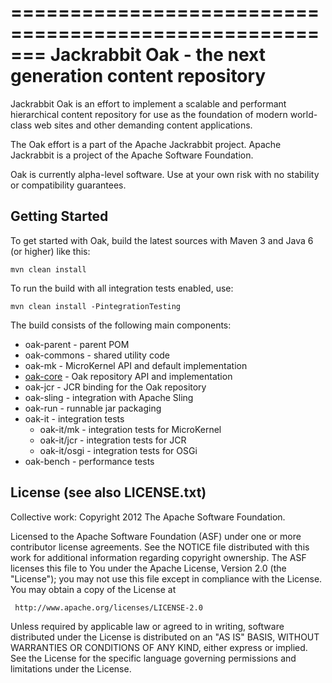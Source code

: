 =======================================================
Jackrabbit Oak - the next generation content repository
=======================================================

Jackrabbit Oak is an effort to implement a scalable and performant
hierarchical content repository for use as the foundation of modern
world-class web sites and other demanding content applications.

The Oak effort is a part of the Apache Jackrabbit project.
Apache Jackrabbit is a project of the Apache Software Foundation.

Oak is currently alpha-level software. Use at your own risk with no
stability or compatibility guarantees.

Getting Started
---------------

To get started with Oak, build the latest sources with
Maven 3 and Java 6 (or higher) like this:

    mvn clean install

To run the build with all integration tests enabled, use:

    mvn clean install -PintegrationTesting

The build consists of the following main components:

  - oak-parent    - parent POM
  - oak-commons   - shared utility code
  - oak-mk        - MicroKernel API and default implementation
  - [oak-core][1] - Oak repository API and implementation
  - oak-jcr       - JCR binding for the Oak repository
  - oak-sling     - integration with Apache Sling
  - oak-run       - runnable jar packaging
  - oak-it        - integration tests
    - oak-it/mk   - integration tests for MicroKernel
    - oak-it/jcr  - integration tests for JCR
    - oak-it/osgi - integration tests for OSGi
  - oak-bench     - performance tests

  [1]: oak-core/README.md

License (see also LICENSE.txt)
------------------------------

Collective work: Copyright 2012 The Apache Software Foundation.

Licensed to the Apache Software Foundation (ASF) under one or more
contributor license agreements.  See the NOTICE file distributed with
this work for additional information regarding copyright ownership.
The ASF licenses this file to You under the Apache License, Version 2.0
(the "License"); you may not use this file except in compliance with
the License.  You may obtain a copy of the License at

     http://www.apache.org/licenses/LICENSE-2.0

Unless required by applicable law or agreed to in writing, software
distributed under the License is distributed on an "AS IS" BASIS,
WITHOUT WARRANTIES OR CONDITIONS OF ANY KIND, either express or implied.
See the License for the specific language governing permissions and
limitations under the License.
